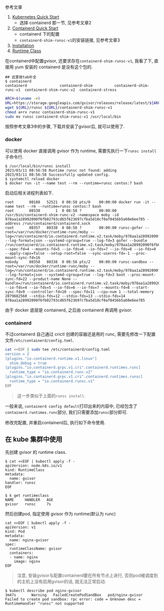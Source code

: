 参考文章

1. [Kubernetes Quick Start](https://gvisor.dev/docs/user_guide/quick_start/kubernetes/)
    - 选择 containerd 那一节, 见参考文章2
2. [Containerd Quick Start](https://gvisor.dev/docs/user_guide/containerd/quick_start/)
    - containerd 下的配置
    - `containerd-shim-runsc-v1`的安装链接, 见参考文章3
3. [Installation](https://gvisor.dev/docs/user_guide/install/)
4. [Runtime Class](https://kubernetes.io/docs/concepts/containers/runtime-class/)

在containerd中配置gvisor, 还要求存在`containerd-shim-runsc-v1`, 我看了下, 直接用 yum 安装的 containerd 是没有这个包的.

```log
## 这里按tab补全
$ containerd
containerd               containerd-shim          containerd-shim-runc-v1  containerd-shim-runc-v2  containerd-stress
```

```bash
ARCH=$(uname -m)
URL=https://storage.googleapis.com/gvisor/releases/release/latest/${ARCH}
wget ${URL}/runsc ${URL}/containerd-shim-runsc-v1
chmod a+rx runsc containerd-shim-runsc-v1
sudo mv runsc containerd-shim-runsc-v1 /usr/local/bin
```

按照参考文章3中的步骤, 下载并安装了gvisor后, 就可以使用了.

### docker

可以使用 docker 直接调用 gvisor 作为 runtime, 需要先执行一下`runsc install`子命令行.

```log
$ /usr/local/bin/runsc install
2023/03/11 08:56:58 Runtime runsc not found: adding
2023/03/11 08:56:58 Successfully updated config.
$ systemctl reload docker
$ docker run -it --name test --rm --runtime=runsc centos:7 bash
```

启动后相关进程列表如下.

```log
root       80188   52521  0 08:58 pts/0    00:00:00 docker run -it --name test --rm --runtime=runsc centos:7 bash
root       80338       1  0 08:58 ?        00:00:00 /usr/bin/containerd-shim-runc-v2 -namespace moby -id 978aa1a28992090f6fb02793cd65f623697cfba5d18cf0af0456b5a60e6ee785 -address /run/containerd/containerd.sock
root       80357   80338  0 08:58 ?        00:00:00 runsc-gofer --root=/var/run/docker/runtime-runc/moby --log=/run/containerd/io.containerd.runtime.v2.task/moby/978aa1a28992090f6fb02793cd65f623697cfba5d18cf0af0456b5a60e6ee785/log.json --log-format=json --systemd-cgroup=true --log-fd=3 gofer --bundle /run/containerd/io.containerd.runtime.v2.task/moby/978aa1a28992090f6fb02793cd65f623697cfba5d18cf0af0456b5a60e6ee785 --spec-fd=4 --mounts-fd=5 --io-fds=6 --io-fds=7 --io-fds=8 --io-fds=9 --apply-caps=false --setup-root=false --sync-userns-fd=-1 --proc-mount-sync-fd=16
nobody     80358   80338  0 08:58 pts/2    00:00:00 runsc-sandbox --root=/var/run/docker/runtime-runc/moby --log=/run/containerd/io.containerd.runtime.v2.task/moby/978aa1a28992090f6fb02793cd65f623697cfba5d18cf0af0456b5a60e6ee785/log.json --log-format=json --systemd-cgroup=true --log-fd=3 boot --proc-mount-sync-fd=22 --product-name None --bundle=/run/containerd/io.containerd.runtime.v2.task/moby/978aa1a28992090f6fb02793cd65f623697cfba5d18cf0af0456b5a60e6ee785 --io-fds=4 --io-fds=5 --io-fds=6 --io-fds=7 --mounts-fd=8 --start-sync-fd=9 --controller-fd=10 --spec-fd=11 --cpu-num 1 --total-memory 2079682560 --stdio-fds=12 --stdio-fds=13 --stdio-fds=14 978aa1a28992090f6fb02793cd65f623697cfba5d18cf0af0456b5a60e6ee785
```

由于 docker 底层是 containerd, 之后由 containerd 再调用 gvisor. 

### containerd

不过containerd 自己通过 crictl 创建的容器还是用的 runc, 需要先修改一下配置文件`/etc/containerd/config.toml`.

```bash
cat <<EOF | sudo tee /etc/containerd/config.toml
version = 2
[plugins."io.containerd.runtime.v1.linux"]
  shim_debug = true
[plugins."io.containerd.grpc.v1.cri".containerd.runtimes.runc]
  runtime_type = "io.containerd.runc.v2"
[plugins."io.containerd.grpc.v1.cri".containerd.runtimes.runsc]
  runtime_type = "io.containerd.runsc.v1"
EOF
```

> 这一步类似于上面的`runsc install`.

一般来说, `containerd config default`打印出来的内容中, 已经包含了`containerd.runtimes.runc`部分, 我们只需要添加`runsc`部分即可.

修改完配置, 并重启containerd后, 执行如下命令使用.

## 在 kube 集群中使用

先创建 gvisor 的 runtime class.

```log
$ cat <<EOF | kubectl apply -f -
apiVersion: node.k8s.io/v1
kind: RuntimeClass
metadata:
  name: gvisor
handler: runsc
EOF

$ k get runtimeclass
NAME     HANDLER   AGE
gvisor   runsc     7s
```

然后创建pod, 指定使用 gvisor 作为 runtime(默认为 runc)

```
cat <<EOF | kubectl apply -f -
apiVersion: v1
kind: Pod
metadata:
  name: nginx-gvisor
spec:
  runtimeClassName: gvisor
  containers:
  - name: nginx
    image: nginx
EOF
```

> 注意, 安装gvisor与配置containerd要在所有节点上进行, 否则pod被调度到的主机上没有启用gvisor的话, 就无法正常启动.

```log
$ kubectl describe pod nginx-gvisor
3m47s       Warning   FailedCreatePodSandBox   pod/nginx-gvisor    Failed to create pod sandbox: rpc error: code = Unknown desc = RuntimeHandler "runsc" not supported 
```
